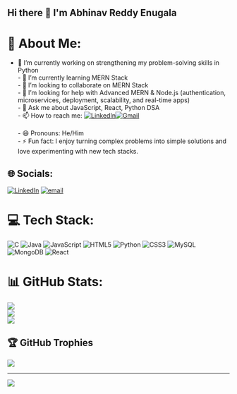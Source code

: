 ## Hi there 👋 I'm Abhinav Reddy Enugala

# 💫 About Me:
- 🔭 I’m currently working on strengthening my problem-solving skills in Python<br>- 🌱 I’m currently learning MERN Stack<br>- 👯 I’m looking to collaborate on MERN Stack<br>- 🤔 I’m looking for help with Advanced MERN & Node.js (authentication, microservices, deployment, scalability, and real-time apps)<br>- 💬 Ask me about JavaScript, React, Python DSA<br>- 📫 How to reach me: [![LinkedIn](https://img.shields.io/badge/LinkedIn-Connect-blue?style=flat&logo=linkedin)](https://www.linkedin.com/in/abhinav-reddy-enugala)[![Gmail](https://img.shields.io/badge/Email-Contact-red?style=flat&logo=gmail)](mailto:abhinavreddyenugala@gmail.com)<br><br>- 😄 Pronouns: He/Him<br>- ⚡ Fun fact: I enjoy turning complex problems into simple solutions and love experimenting with new tech stacks.


## 🌐 Socials:
[![LinkedIn](https://img.shields.io/badge/LinkedIn-%230077B5.svg?logo=linkedin&logoColor=white)](https://linkedin.com/in/www.linkedin.com/in/abhinav-reddy-enugala) [![email](https://img.shields.io/badge/Email-D14836?logo=gmail&logoColor=white)](mailto:abhinavreddyenugala@gmail.com) 

# 💻 Tech Stack:
![C](https://img.shields.io/badge/c-%2300599C.svg?style=flat&logo=c&logoColor=white) ![Java](https://img.shields.io/badge/java-%23ED8B00.svg?style=flat&logo=openjdk&logoColor=white) ![JavaScript](https://img.shields.io/badge/javascript-%23323330.svg?style=flat&logo=javascript&logoColor=%23F7DF1E) ![HTML5](https://img.shields.io/badge/html5-%23E34F26.svg?style=flat&logo=html5&logoColor=white) ![Python](https://img.shields.io/badge/python-3670A0?style=flat&logo=python&logoColor=ffdd54) ![CSS3](https://img.shields.io/badge/css3-%231572B6.svg?style=flat&logo=css3&logoColor=white) ![MySQL](https://img.shields.io/badge/mysql-4479A1.svg?style=flat&logo=mysql&logoColor=white) ![MongoDB](https://img.shields.io/badge/MongoDB-%234ea94b.svg?style=flat&logo=mongodb&logoColor=white) ![React](https://img.shields.io/badge/react-%2320232a.svg?style=flat&logo=react&logoColor=%2361DAFB)
# 📊 GitHub Stats:
![](https://github-readme-stats.vercel.app/api?username=Abhi-oo1&theme=dark&hide_border=true&include_all_commits=false&count_private=false)<br/>
![](https://nirzak-streak-stats.vercel.app/?user=Abhi-oo1&theme=dark&hide_border=true)<br/>
![](https://github-readme-stats.vercel.app/api/top-langs/?username=Abhi-oo1&theme=dark&hide_border=true&include_all_commits=false&count_private=false&layout=compact)

## 🏆 GitHub Trophies
![](https://github-profile-trophy.vercel.app/?username=Abhi-oo1&theme=radical&no-frame=false&no-bg=true&margin-w=4)

---
[![](https://visitcount.itsvg.in/api?id=Abhi-oo1&icon=0&color=0)](https://visitcount.itsvg.in)

<!-- Proudly created with GPRM ( https://gprm.itsvg.in ) -->
